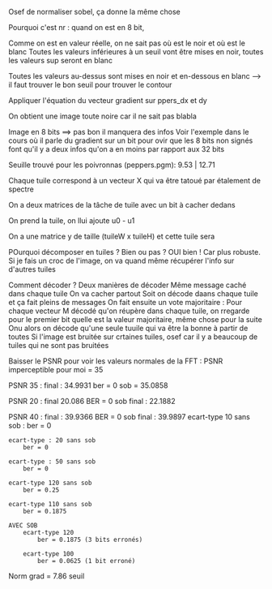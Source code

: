 Osef de normaliser sobel, ça donne la même chose

Pourquoi c'est nr : quand on est en 8 bit, 

Comme on est en valeur réelle, on ne sait pas où est le noir et où est le blanc
Toutes les valeurs inférieures à un seuil vont être mises en noir, toutes les valeurs sup seront en blanc

Toutes les valeurs au-dessus sont mises en noir et en-dessous en blanc --> il faut trouver le bon seuil pour  trouver le contour 

Appliquer l'équation du vecteur gradient sur ppers_dx et dy

On obtient une image toute noire car il ne sait pas blabla

Image en 8 bits ==> pas bon il manquera des infos 
Voir l'exemple dans le cours où il parle du gradient sur un bit pour ovir que les 8 bits non signés font qu'il y a deux infos qu'on a en moins par rapport aux 32 bits

Seuille trouvé pour les poivronnas (peppers.pgm): 9.53 | 12.71

Chaque tuile correspond à un vecteur X qui va être tatoué par étalement de spectre

On a deux matrices de la tâche de tuile avec un bit à cacher dedans 

On prend la tuile, on llui ajoute u0 - u1

On a une matrice y de taille (tuileW x tuileH) et cette tuile sera 

POurquoi décomposer en tuiles ? Bien ou pas ? OUI bien ! Car plus robuste. Si je fais un croc de l'image, on va quand même récupérer l'info sur d'autres tuiles

Comment décoder ?
	Deux manières de décoder 
	Même message caché dans chaque tuile 
	On va cacher partout 
	Soit on décode daans chaque tuile et ça fait pleins de messages 
	On fait ensuite un vote majoritaire : 
		Pour chaque vecteur M décodé qu'on réupère dans chaque tuile, on rregarde pour le premier bit quelle est la valeur majoritaire, même chose pour la suite 
	Onu alors on décode qu'une seule tuuile qui va être la bonne à partir de toutes 
	Si l'image est bruitée sur crtaines tuiles, osef car il y a beaucoup de tuiles qui ne sont pas bruitées 
	
Baisser le PSNR pour voir les valeurs normales de la FFT : PSNR imperceptible pour moi = 35


PSNR 35 : 
	final : 34.9931
	ber = 0
	sob = 35.0858
	
	
	
PSNR 20 : 
	final 20.086
	BER = 0
	sob final : 22.1882
	
PSNR 40 :
	final : 39.9366
	BER = 0
	sob final : 39.9897
	ecart-type 10 sans sob :
		ber = 0
		
	ecart-type : 20 sans sob 
		ber = 0
		
	ecart-type : 50 sans sob 
		ber = 0
		
	ecart-type 120 sans sob
		ber = 0.25
		
	ecart-type 110 sans sob
		ber = 0.1875
		
	AVEC SOB
		ecart-type 120
			ber = 0.1875 (3 bits erronés)
			
		ecart-type 100
			ber = 0.0625 (1 bit erroné)
	
Norm grad = 7.86 seuil